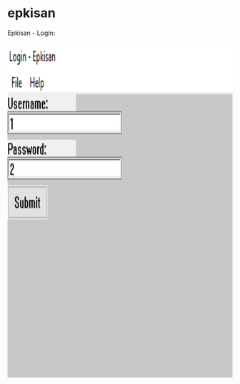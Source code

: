 # epkisan
Epkisan - Login:
<p>
  <img width="760" height="750" src="https://raw.githubusercontent.com/jq6/epkisan/main/login-epkisan.png">
</p>


